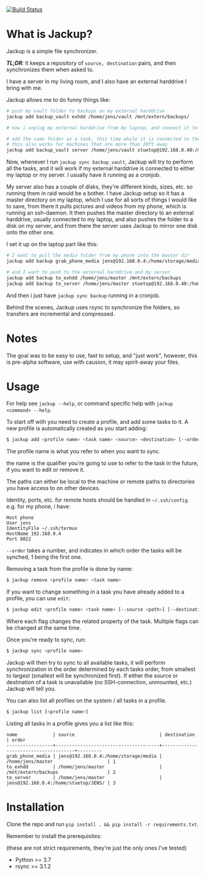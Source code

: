 [![Build Status](https://travis-ci.org/jensecj/jackup.svg?branch=master)](https://travis-ci.org/jensecj/jackup)

# What is Jackup?
Jackup is a simple file synchronizer.

_**TL;DR**_: It keeps a repository of `source, destination` pairs, and then
synchronizes them when asked to.

I have a server in my living room, and I also have
an external harddrive I bring with me.

Jackup allows me to do funny things like:
```bash
# push my vault folder to backups on my external harddrive
jackup add backup_vault exhdd /home/jens/vault /mnt/extern/backups/

# now i unplug my external harddrive from my laptop, and connect it to the server in my living room

# add the same folder as a task, this time while it is connected to the server
# this also works for machines that are more than 20ft away
jackup add backup_vault server /home/jens/vault stuetop@192.168.0.40:/media/extern/backups/
```

Now, whenever I run `jackup sync backup_vault`, Jackup will try to perform
all the tasks, and it will work if my external harddrive is connected to
either my laptop or my server. I usually have it running as a cronjob.

My server also has a couple of disks, they're different kinds, sizes, etc. so
running them in raid would be a bother.
I have Jackup setup so it has a master directory on my laptop, which I use for
all sorts of things I would like to save, from there it pulls pictures and
videos from my phone, which is running an ssh-daemon.
It then pushes the master directory to an external harddrive, usually connected
to my laptop, and also pushes the folder to a disk on my server, and from there
the server uses Jackup to mirror one disk onto the other one.

I set it up on the laptop part like this:
```bash
# I want to pull the media folder from my phone into the master dir
jackup add backup grab_phone_media jens@192.168.0.4:/home/storage/media /home/jens/master/phone

# and I want to push to the external harddrive and my server
jackup add backup to_exhdd /home/jens/master /mnt/extern/backups
jackup add backup to_server /home/jens/master stuetop@192.168.0.40:/home/stuetop/JENS/backups
```

And then i just have `jackup sync backup` running in a cronjob.

Behind the scenes, Jackup uses rsync to synchronize the folders, so transfers
are incremental and compressed.

# Notes
The goal was to be easy to use, fast to setup, and "just work", however, this is
pre-alpha software, use with causion, it may spirit-away your files.

# Usage
For help see `jackup --help`, or command specific help with `jackup <command> --help`.

To start off with you need to create a profile, and add some tasks to it.
A new profile is automatically created as you start adding:
```bash
$ jackup add <profile name> <task name> <source> <destination> [--order N]
```
The profile name is what you refer to when you want to sync.

the name is the qualifier you're going to use to refer to the task in the
future, if you want to edit or remove it.

The paths can either be local to the machine or remote paths to directories you
have access to on other devices.

Identity, ports, etc. for remote hosts should be handled in `~/.ssh/config`.
e.g. for my phone, i have:
```
Host phone
User jens
IdentityFile ~/.ssh/termux
HostName 192.168.0.4
Port 8022
```

`--order` takes a number, and indicates in which order the tasks will be
synched, 1 being the first one.

Removing a task from the profile is done by name:
```bash
$ jackup remove <profile name> <task name>
```

If you want to change something in a task you have already added to a profile,
you can use `edit`:
```bash
$ jackup edit <profile name> <task name> [--source <path>] [--destination <path>] [--order <number>]
```
Where each flag changes the related property of the task. Multiple flags can be
changed at the same time.

Once you're ready to sync, run:
```bash
$ jackup sync <profile name>
```
Jackup will then try to sync to all available tasks, it will perform
synchronization in the order determined by each tasks order, from smallest
to largest (smallest will be synchronized first).
If either the source or destination of a task is unavailable
(no SSH-connection, unmounted, etc.) Jackup will tell you.

You can also list all profiles on the system / all tasks in a profile.
```bash
$ jackup list [<profile name>]
```

Listing all tasks in a profile gives you a list like this:
```
name             | source                               | destination                          | order
-----------------+--------------------------------------+--------------------------------------+---------
grab_phone_media | jens@192.168.0.4:/home/storage/media | /home/jens/master                    | 1
to_exhdd         | /home/jens/master                    | /mnt/extern/backups                  | 2
to_server        | /home/jens/master                    | jens@192.168.0.4:/home/stuetop/JENS/ | 3

```

# Installation

Clone the repo and run `pip install . && pip install -r requirements.txt`.

Remember to install the prerequisites:

(these are not strict requirements, they're just the only ones I've tested)
* Python >= 3.7
* rsync >= 3.1.2
